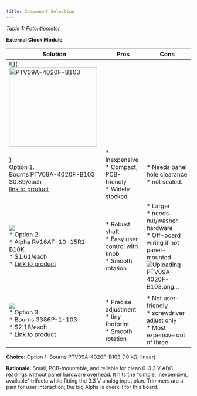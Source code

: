 ```yaml
---
title: Component Selection
---
```


*Table 1: Potentiometer*

**External Clock Module**

| **Solution**                                                                                                                                                                                      | **Pros**                                                                                                                                    | **Cons**                                                                                            |
| ------------------------------------------------------------------------------------------------------------------------------------------------------------------------------------------------- | ------------------------------------------------------------------------------------------------------------------------------------------- | --------------------------------------------------------------------------------------------------- |
| ![](<img width="240" height="215" alt="PTV09A-4020F-B103" src="https://github.com/user-attachments/assets/9f41d368-792b-4897-8668-1025522d5386" />
)<br>Option 1.<br> Bourns PTV09A-4020F-B103<br>$0.89/each<br>[link to product](https://www.digikey.com/en/products/detail/bourns-inc/PTV09A-4020F-B103/3534181)                 | \* Inexpensive<br>\* Compact, PCB-friendly<br>\* Widely stocked                                               | \* Needs panel hole clearance<br>\* not sealed. |
| ![](image3.png)<br>\* Option 2. <br>\* Alpha RV16AF-10-15R1-B10K <br>\* $1.61/each <br>\* [Link to product](https://www.mouser.com/ProductDetail/Alpha-Taiwan/RV16AF-10-15R1-B10K-3LA?qs=MLItCLRbWsxJ6oCJ2%252BBnKw%3D%3D&srsltid=AfmBOoozW9MBl4MJSFmP1FooUcpK-M39N7zomQ4_D5To7BlC04olpZne) | \* Robust shaft <br>\* Easy user control with knob <br> \* Smooth rotation | * Larger <br>\* needs nut/washer hardware <br>\* Off-board wiring if not panel-mounted                          ![Uploading PTV09A-4020F-B103.png…]()
                            |
| ![](image3.png)<br>\* Option 3. <br>\* Bourns 3386P-1-103 <br>\* $2.18/each <br>\* [Link to product](https://www.digikey.com/en/products/detail/bourns-inc/3386P-1-103/86787) | \* Precise adjustment <br>\* tiny footprint <br> \* Smooth rotation | * Not user-friendly <br>\* screwdriver adjust only <br>\* Most expensive out of three   |

**Choice:** Option 1: Bourns PTV09A-4020F-B103 (10 kΩ, linear)

**Rationale:** Small, PCB-mountable, and reliable for clean 0–3.3 V ADC readings without panel hardware overhead. It hits the “simple, inexpensive, available” trifecta while fitting the 3.3 V analog input plan. Trimmers are a pain for user interaction; the big Alpha is overkill for this board.

